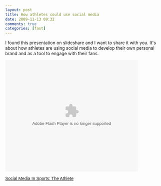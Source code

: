 ```yaml
---
layout: post
title: How athletes could use social media
date: 2009-11-13 09:32
comments: true
categories: [fast]
---
```

I found this presentation on slideshare and I want to share it with you. It's about how athletes are using social media to develop their own personal brand and as a tool to engage with their fans.

<object classid="clsid:d27cdb6e-ae6d-11cf-96b8-444553540000" width="425" height="355" codebase="http://download.macromedia.com/pub/shockwave/cabs/flash/swflash.cab#version=6,0,40,0"><param name="allowFullScreen" value="true" /><param name="allowScriptAccess" value="always" /><param name="src" value="http://static.slidesharecdn.com/swf/ssplayer2.swf?doc=socialmediaathlete-090316102230-phpapp01&amp;stripped_title=social-media-in-sports-the-athlete-1151579" /><embed type="application/x-shockwave-flash" width="425" height="355" src="http://static.slidesharecdn.com/swf/ssplayer2.swf?doc=socialmediaathlete-090316102230-phpapp01&amp;stripped_title=social-media-in-sports-the-athlete-1151579" allowscriptaccess="always" allowfullscreen="true"></embed></object>

<a style="font: 14px Helvetica,Arial,Sans-serif; display: block; margin: 12px 0 3px 0; text-decoration: underline;" title="Social Media In Sports: The Athlete" href="http://www.slideshare.net/marobella/social-media-in-sports-the-athlete-1151579">Social Media In Sports: The Athlete</a>

